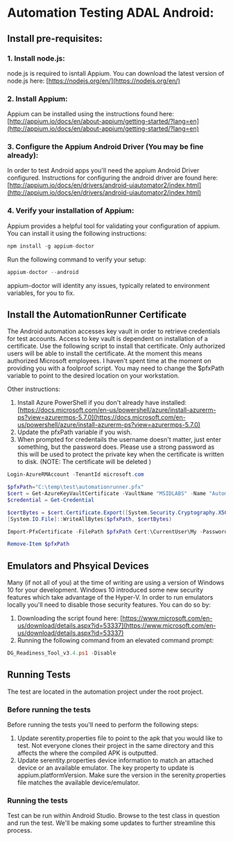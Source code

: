 
# Automation Testing ADAL Android:

## Install pre-requisites:

### 1. Install node.js:
node.js is required to isntall Appium.  You can download the latest version of node.js here: [https://nodejs.org/en/](https://nodejs.org/en/)

### 2. Install Appium:
Appium can be installed using the instructions found here: [http://appium.io/docs/en/about-appium/getting-started/?lang=en](http://appium.io/docs/en/about-appium/getting-started/?lang=en)

### 3. Configure the Appium Android Driver (You may be fine already):
In order to test Android apps you'll need the appium Android Driver configured.  Instructions for configuring the android driver are found here: [http://appium.io/docs/en/drivers/android-uiautomator2/index.html](http://appium.io/docs/en/drivers/android-uiautomator2/index.html)

### 4. Verify your installation of Appium:
Appium provides a helpful tool for validating your configuration of appium.  You can install it using the following instructions:

```javascript
npm install -g appium-doctor
```

Run the following command to verify your setup:

```javascript
appium-doctor --android
```
appium-doctor will identity any issues, typically related to environment variables, for you to fix.

## Install the AutomationRunner Certificate
The Android automation accesses key vault in order to retrieve credentials for test accounts.  Access to key vault is dependent on installation of a certificate.  Use the following script to install that certificate.  Only authorized users will be able to install the certificate.  At the moment this means authorized Microsoft employees.  I haven't spent time at the moment on providing you with a foolproof script.  You may need to change the $pfxPath variable to point to the desired location on your workstation.

Other instructions:

1. Install Azure PowerShell if you don't already have installed: [https://docs.microsoft.com/en-us/powershell/azure/install-azurerm-ps?view=azurermps-5.7.0](https://docs.microsoft.com/en-us/powershell/azure/install-azurerm-ps?view=azurermps-5.7.0)
2. Update the pfxPath variable if you wish.
3. When prompted for credentails the username doesn't matter, just enter something, but the password does. Please use a strong password as this will be used to protect the private key when the certificate is written to disk.  (NOTE: The certificate will be deleted )

```powershell
Login-AzureRMAccount -TenantId microsoft.com

$pfxPath="C:\temp\test\automationrunner.pfx"
$cert = Get-AzureKeyVaultCertificate -VaultName "MSIDLABS" -Name "AutomationRunner"
$credential = Get-Credential

$certBytes = $cert.Certificate.Export([System.Security.Cryptography.X509Certificates.X509ContentType]::Pfx, $credential.Password)
[System.IO.File]::WriteAllBytes($pfxPath, $certBytes)

Import-PfxCertificate -FilePath $pfxPath Cert:\CurrentUser\My -Password $credential.Password

Remove-Item $pfxPath

```

## Emulators and Phsyical Devices

Many (if not all of you) at the time of writing are using a version of Windows 10 for your development. Windows 10 introduced some new security features which take advantage of the Hyper-V.  In order to run emulators locally you'll need to disable those security features.  You can do so by:

1. Downloading the script found here: [https://www.microsoft.com/en-us/download/details.aspx?id=53337](https://www.microsoft.com/en-us/download/details.aspx?id=53337) 
2. Running the following command from an elevated command prompt:

```powershell
DG_Readiness_Tool_v3.4.ps1 -Disable
```

## Running Tests

The test are located in the automation project under the root project.  

### Before running the tests
Before running the tests you'll need to perform the following steps:

1. Update serentity.properties file to point to the apk that you would like to test.  Not everyone clones their project in the same directory and this affects the where the compiled APK is outputted.
2. Update serentity.properties device information to match an attached device or an available emulator.  The key property to update is appium.platformVersion.  Make sure the version in the serenity.properties file matches the available device/emulator.

### Running the tests
Test can be run within Android Studio.  Browse to the test class in question and run the test.  We'll be making some updates to further streamline this process.

